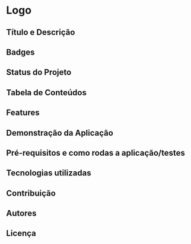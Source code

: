 # Logo

## Título e Descrição

## Badges

## Status do Projeto

## Tabela de Conteúdos

## Features

## Demonstração da Aplicação

## Pré-requisitos e como rodas a aplicação/testes

## Tecnologias utilizadas

## Contribuição

## Autores

## Licença
